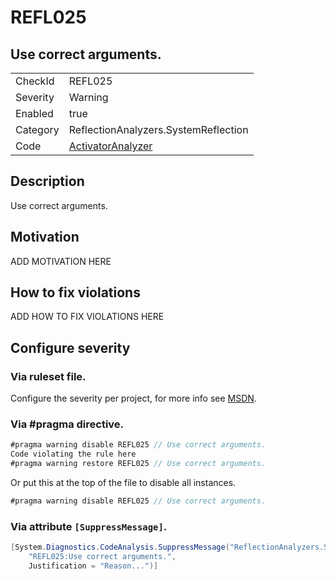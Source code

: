 # REFL025
## Use correct arguments.

<!-- start generated table -->
<table>
  <tr>
    <td>CheckId</td>
    <td>REFL025</td>
  </tr>
  <tr>
    <td>Severity</td>
    <td>Warning</td>
  </tr>
  <tr>
    <td>Enabled</td>
    <td>true</td>
  </tr>
  <tr>
    <td>Category</td>
    <td>ReflectionAnalyzers.SystemReflection</td>
  </tr>
  <tr>
    <td>Code</td>
    <td><a href="https://github.com/DotNetAnalyzers/ReflectionAnalyzers/blob/master/ReflectionAnalyzers/NodeAnalzers/ActivatorAnalyzer.cs">ActivatorAnalyzer</a></td>
  </tr>
</table>
<!-- end generated table -->

## Description

Use correct arguments.

## Motivation

ADD MOTIVATION HERE

## How to fix violations

ADD HOW TO FIX VIOLATIONS HERE

<!-- start generated config severity -->
## Configure severity

### Via ruleset file.

Configure the severity per project, for more info see [MSDN](https://msdn.microsoft.com/en-us/library/dd264949.aspx).

### Via #pragma directive.
```C#
#pragma warning disable REFL025 // Use correct arguments.
Code violating the rule here
#pragma warning restore REFL025 // Use correct arguments.
```

Or put this at the top of the file to disable all instances.
```C#
#pragma warning disable REFL025 // Use correct arguments.
```

### Via attribute `[SuppressMessage]`.

```C#
[System.Diagnostics.CodeAnalysis.SuppressMessage("ReflectionAnalyzers.SystemReflection", 
    "REFL025:Use correct arguments.", 
    Justification = "Reason...")]
```
<!-- end generated config severity -->